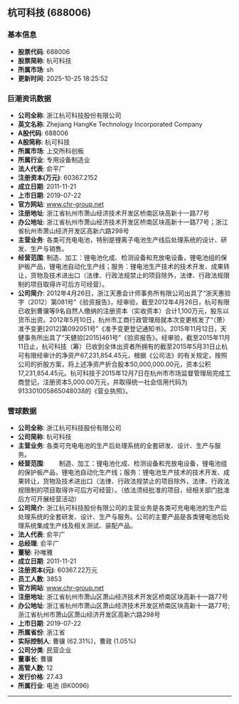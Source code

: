 ## 杭可科技 (688006)

### 基本信息

- **股票代码**: 688006
- **股票简称**: 杭可科技
- **所属市场**: sh
- **更新时间**: 2025-10-25 18:25:52

### 巨潮资讯数据

- **公司全称**: 浙江杭可科技股份有限公司
- **英文名称**: Zhejiang HangKe Technology Incorporated Company
- **A股代码**: 688006
- **A股简称**: 杭可科技
- **所属市场**: 上交所科创板
- **所属行业**: 专用设备制造业
- **法人代表**: 俞平广
- **注册资本(万元)**: 60367.2152
- **成立日期**: 2011-11-21
- **上市日期**: 2019-07-22
- **官方网站**: www.chr-group.net
- **注册地址**: 浙江省杭州市萧山经济技术开发区桥南区块高新十一路77号
- **办公地址**: 浙江省杭州市萧山经济技术开发区桥南区块高新十一路77号；浙江省杭州市萧山经济开发区高新六路298号
- **主营业务**: 各类可充电电池，特别是锂离子电池生产线后处理系统的设计、研发、生产与销售。
- **经营范围**: 制造、加工：锂电池化成、检测设备和充放电设备，锂电池组的保护板产品，锂电池自动化生产线；服务：锂电池生产技术的技术开发、成果转让，货物及技术进出口（法律、行政法规禁止的项目除外，法律、行政法规限制的项目取得许可后方可经营）。
- **公司简介**: 2012年4月26日，浙江天惠会计师事务所有限公司出具了“浙天惠验字（2012）第081号”《验资报告》，经审验，截至2012年4月26日，杭可有限已收到曹骥等9名自然人缴纳的注册资本（实收资本）合计1,100万元，股东以货币出资。2012年5月10日，杭州市工商行政管理局就本次变更核发了“（萧）准予变更[2012]第092051号”《准予变更登记通知书》。2015年11月12日，天健事务所出具了“天健验[2015]461号”《验资报告》。经审验，截至2015年11月11日止，杭可科技（筹）已收到全体出资者所拥有的截至2015年5月31日止杭可有限经审计的净资产67,231,854.45元，根据《公司法》的有关规定，按照公司的折股方案，将上述净资产折合股本50,000,000.00元，资本公积17,231,854.45元。杭可科技于2015年12月7日在杭州市市场监督管理局完成工商登记，注册资本5,000.00万元，并取得统一社会信用代码为913301005865048038的《营业执照》。

### 雪球数据

- **公司全称**: 浙江杭可科技股份有限公司
- **公司简称**: 杭可科技
- **主营业务**: 各类可充电电池的生产后处理系统的全套研发、设计、生产与服务。
- **经营范围**: 　　制造、加工：锂电池化成、检测设备和充放电设备，锂电池组的保护板产品，锂电池自动化生产线；服务：锂电池生产技术的技术开发、成果转让，货物及技术进出口（法律、行政法规禁止的项目除外，法律、行政法规限制的项目取得许可后方可经营）。（依法须经批准的项目，经相关部门批准后方可开展经营活动）
- **公司简介**: 浙江杭可科技股份有限公司的主营业务是各类可充电电池的生产后处理系统的全套研发、设计、生产与服务。公司的主要产品是各类锂电池后处理系统集成生产线及相关测试、装配产品。
- **法人代表**: 俞平广
- **总经理**: 俞平广
- **董秘**: 孙唯雅
- **成立日期**: 2011-11-21
- **注册资本(元)**: 60367.22万元
- **员工人数**: 3853
- **官方网站**: www.chr-group.net
- **注册地址**: 浙江省杭州市萧山区萧山经济技术开发区桥南区块高新十一路77号
- **办公地址**: 浙江省杭州市萧山区萧山经济技术开发区桥南区块高新十一路77号;浙江省杭州市萧山区萧山经济开发区高新六路298号
- **上市日期**: 2019-07-22
- **所属省份**: 浙江省
- **实际控制人**: 曹骥 (62.31%)，曹政 (1.05%)
- **公司分类**: 民营企业
- **董事长**: 曹骥
- **高管人数**: 12
- **发行价格**: 27.43
- **所属行业**: 电池 (BK0096)

---